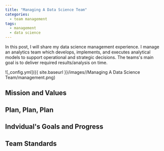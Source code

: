 ```yaml
---
title: "Managing A Data Science Team"
categories:
  - team management
tags:
  - management
  - data science
--- 
```


In this post, I will share my data science management experience. 
I manage an analytics team which 
develops, implements, and executes 
analytical models to support operational and
strategic decisions. 
The teams's main goal
is to deliver required results/analysis on time. 

![_config.yml]({{ site.baseurl }}/images//Managing A Data Science Team/management.png)

## Mission and Values

## Plan, Plan, Plan

## Indvidual's Goals and Progress

## Team Standards


